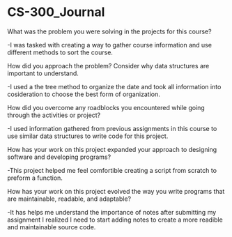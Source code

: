 # CS-300_Journal
What was the problem you were solving in the projects for this course?

-I was tasked with creating a way to gather course information and use different methods to sort the course.

How did you approach the problem? Consider why data structures are important to understand.
  
-I used a the tree method to organize the date and took all information into cosideration to choose the best form of organization.
  
How did you overcome any roadblocks you encountered while going through the activities or project?

-I used information gathered from previous assignments in this course to use similar data structures to write code for this project.

How has your work on this project expanded your approach to designing software and developing programs?

-This project helped me feel comfortible creating a script from scratch to preform a function.

How has your work on this project evolved the way you write programs that are maintainable, readable, and adaptable?

-It has helps me understand the importance of notes after submitting my assignment I realized I need to start adding notes to create a more readible and maintainable source code. 
